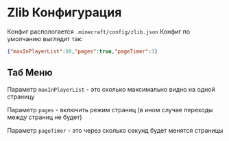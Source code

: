# Zlib Конфигурация
Конфиг распологается `.minecraft/config/zlib.json`
Конфиг по умолчанию выглядит так:
```json
{"maxInPlayerList":80,"pages":true,"pageTimer":3}
```
## Таб Меню
Параметр `maxInPlayerList` - это сколько максимально видно на одной страницу

Параметр `pages` - включить режим страниц (в ином случае переходы между страниц не будет)

Параметр `pageTimer` - это через сколько секунд будет менятся страницы
